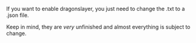 If you want to enable dragonslayer, you just need to change the .txt to a .json file.

Keep in mind, they are *very* unfinished and almost everything is subject to change.